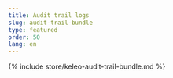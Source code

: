```yaml
---
title: Audit trail logs
slug: audit-trail-bundle
type: featured
order: 50
lang: en
---
```


{% include store/keleo-audit-trail-bundle.md %}
